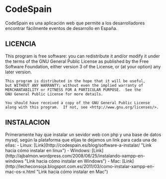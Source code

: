 <h1>CodeSpain</h1>
CodeSpain es una aplicación web que permite a los desarrolladores encontrar fácilmente eventos de desarrollo en España.


<h2>LICENCIA</h2>
    This program is free software: you can redistribute it and/or modify
    it under the terms of the GNU General Public License as published by
    the Free Software Foundation, either version 3 of the License, or
    (at your option) any later version.

    This program is distributed in the hope that it will be useful,
    but WITHOUT ANY WARRANTY; without even the implied warranty of
    MERCHANTABILITY or FITNESS FOR A PARTICULAR PURPOSE.  See the
    GNU General Public License for more details.

    You should have received a copy of the GNU General Public License
    along with this program.  If not, see <http://www.gnu.org/licenses/>.
    
    
<h2>INSTALACION</h2>
Primeramente hay que instalar un sevidor web con php y una base de datos mysql, según la plataforma que elijas te dejamos un link para cada una de ellas:
- Linux: [Link](http://codespain.es/blog/software-a-instalar/ "Link hacia cómo instalar en linux")
- Windows: [Link] (http://ajbalmon.wordpress.com/2008/06/25/instalando-xampp-en-windows "Link hacia cómo instalar en Windows")
- Mac: [Link](http://lecheconsoja.blogspot.com.es/2011/03/como-instalar-xampp-en-mac-os-x.html "Link hacia cómo instalar en Mac")

